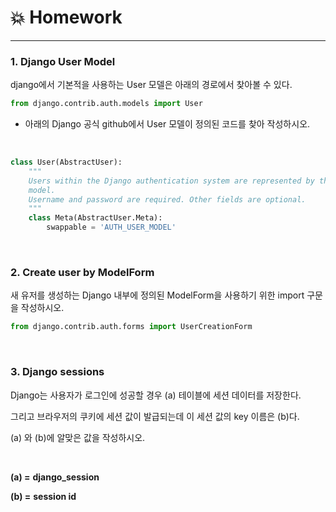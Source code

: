 # :boom: Homework

---



### 1. Django User Model

django에서 기본적을 사용하는 User 모델은 아래의 경로에서 찾아볼 수 있다.

```python
from django.contrib.auth.models import User
```

- 아래의 Django 공식 github에서 User 모델이 정의된 코드를 찾아 작성하시오.

  ​																				

```python
class User(AbstractUser):
    """
    Users within the Django authentication system are represented by this
    model.
    Username and password are required. Other fields are optional.
    """
    class Meta(AbstractUser.Meta):
        swappable = 'AUTH_USER_MODEL'
```

​																	

### 2. Create user by ModelForm

새 유저를 생성하는 Django 내부에 정의된 ModelForm을 사용하기 위한 import 구문을 작성하시오.

```python
from django.contrib.auth.forms import UserCreationForm
```

​													

### 3. Django sessions

Django는 사용자가 로그인에 성공할 경우 (a) 테이블에 세션 데이터를 저장한다.

그리고 브라우저의 쿠키에 세션 값이 발급되는데 이 세션 값의 key 이름은 (b)다.

(a) 와 (b)에 알맞은 값을 작성하시오.

​											

**(a) =**  **django_session**

**(b) =**  **session id**

